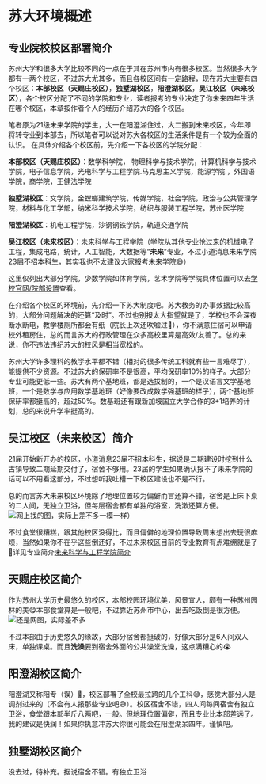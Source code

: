 # 苏大环境概述
## 专业院校校区部署简介
苏州大学和很多大学比较不同的一点在于其在苏州市内有很多校区。当然很多大学都有一两个校区，不过苏大尤其多，而且各校区间有一定路程，现在苏大主要有四个校区：**本部校区（天赐庄校区）**，**独墅湖校区**，**阳澄湖校区**，**吴江校区（未来校区）**，各个校区分配了不同的学院和专业，读者报考的专业决定了你未来四年生活在哪个校区，本章按作者个人的经历介绍苏大的各个校区。

笔者原为21级未来学院的学生，大一在阳澄湖住过，大二搬到未来校区，今年即将转专业到本部去，所以笔者可以说对苏大各校区的生活条件是有一个较为全面的认识。
在具体介绍各个校区前，先介绍一下各校区的学院分配：

**本部校区（天赐庄校区）**：数学科学院， 物理科学与技术学院，计算机科学与技术学院，电子信息学院，光电科学与工程学院.马克思主义学院，能源学院 ，外国语学院，商学院，王健法学院


**独墅湖校区**：文学院，金螳螂建筑学院，传媒学院，社会学院，政治与公共管理学院，材料与化工学部，纳米科学技术学院，纺织与服装工程学院，苏州医学院

**阳澄湖校区**：机电工程学院，沙钢钢铁学院，轨道交通学院


**吴江校区（未来校区）**：未来科学与工程学院（学院从其他专业抢过来的机械电子工程，集成电路，统计，人工智能，大数据等“**未来**”专业，不过小道消息未来学院23届不招本科生，其实我也不太建议大家报考未来学院😅）

这里仅列出大部分学院，少数学院如体育学院，艺术学院等学院具体位置可以去[学校官网/院部设置](https://www.suda.edu.cn/branch_setting/ybsz.jsp)查看。

在介绍各个校区的环境前，先介绍一下苏大制度吧。苏大教务的办事效据比较高的，大部分问题解决的还算“及时”。不过也别报太大指望就是了，学校也不会深夜断水断电，教学楼厕所都会有纸（院长上次还吹嘘过🤣），你不满意住宿可以申请校外租房住，总的而言苏大的行政管理在众多高校里算是高效/友善了。总的来说，你不违法违纪苏大的校风是相当宽松的。

苏州大学许多理科的教学水平都不错（相对的很多传统工科就有些一言难尽了），能提供不少资源。不过苏大的保研率不是很高，平均保研率10%的样子。大部分专业可能更低一些。苏大有两个基地班，都是选拔制的，一个是汉语言文学基地班，一个是数学与应用数学基地班（好像要改成数学强基班的样子），两个基地班保研率都挺高的，超过50%。数基班还有跟新加坡国立大学合作的3+1培养的计划，总的来说升学率挺高的。



## 吴江校区（未来校区）简介

21届开始新开办的校区，小道消息23届不招本科生，据说是二期建设时挖到什么古镇导致二期延期交付了，宿舍不够用。23届的学生如果确认报不了未来学院的话可以不用看这部分，不过想听我吐槽一下校区建设也不是不行。

总的而言苏大未来校区环境除了地理位置较为偏僻而言还算不错，宿舍是上床下桌的二人间，无独立卫浴，但每层宿舍都有单独的浴室，洗漱还算方便。
![网上找的图，实际上差不多一模一样](https://s3.bmp.ovh/imgs/2023/06/04/00177944138af82a.jpeg)）

不过食堂很糟糕，跟其他校区没得比，而且偏僻的地理位置导致周末想出去玩很麻烦，当然如果你不在乎这些倒还好，不过未来校区目前的专业教育有点难绷就是了🤣详见专业简介[未来科学与工程学院简介](../苏大学院专业简介/未来科学与工程学院简介)

## 天赐庄校区简介
作为苏州大学历史最悠久的校区，本部校园环境优美，风景宜人，颇有一种苏州园林的美😋本部食堂算是一般吧，不过靠近苏州市中心，出去吃饭倒是很方便。
![还是网图，实际差不多](https://s3.bmp.ovh/imgs/2023/06/04/7d5e82a424bba415.jpeg)

不过本部由于历史悠久的缘故，大部分宿舍都挺破的，好像大部分是6人间双人床，单独课桌。而且**洗澡**要到宿舍外面的公共澡堂洗澡，这点满糟心的😭

## 阳澄湖校区简介
阳澄湖又称阳专（误）🤣，校区部署了全校最拉跨的几个工科😅，感觉大部分人是调剂过来的（不会有人报那些专业吧😅）。校区宿舍不错，四人间每间宿舍有独立卫浴，食堂跟本部半斤八两吧，一般。但地理位置偏僻，而且专业比本部差远了。我的建议是快润！如果你执意冲苏大你很可能会在阳澄湖呆四年。谨慎吧。


## 独墅湖校区简介
没去过，待补充。据说宿舍不错。有独立卫浴
